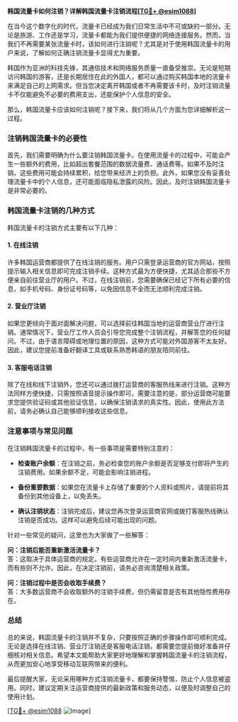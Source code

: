 **韩国流量卡如何注销？详解韩国流量卡注销流程[[TG💪+ @esim1088](https://t.me/s/esim1088)]**

在当今这个数字化的时代，流量卡已经成为我们日常生活中不可或缺的一部分。无论是旅游、工作还是学习，流量卡都能为我们提供便捷的网络连接服务。然而，当我们不再需要某张流量卡时，该如何进行注销呢？尤其是对于使用韩国流量卡的用户来说，了解如何正确注销流量卡显得尤为重要。

韩国作为亚洲的科技先锋，其通信技术和网络服务质量一直备受推崇。无论是短期访问韩国的游客，还是长期居住在此的外国人，都可以通过购买韩国本地的流量卡来满足自己的上网需求。但当您决定离开韩国或者不再需要该卡时，及时注销流量卡不仅能避免不必要的费用支出，还能保护个人信息的安全。

那么，韩国流量卡应该如何注销呢？接下来，我们将从几个方面为您详细解析这一过程。

### 注销韩国流量卡的必要性

首先，我们需要明确为什么要注销韩国流量卡。在使用流量卡的过程中，可能会产生一些额外的费用，比如超出套餐范围的数据流量费、通话费等。如果不及时注销，这些费用可能会持续累积，给您带来经济上的负担。此外，如果您没有妥善处理流量卡中的个人信息，还可能面临隐私泄露的风险。因此，及时注销韩国流量卡是非常必要的。

### 韩国流量卡注销的几种方式

韩国流量卡的注销方式主要有以下几种：

#### 1. 在线注销

许多韩国运营商都提供了在线注销的服务。用户只需登录运营商的官方网站，按照提示输入相关信息即可完成注销手续。这种方式最为方便快捷，尤其适合那些不方便亲自前往营业厅的用户。不过，在线注销前，您需要确保已经记下所有必要的信息，如手机号码、身份证号码等，以免因信息不全而无法顺利完成注销。

#### 2. 营业厅注销

如果您更倾向于面对面解决问题，可以选择前往韩国当地的运营商营业厅进行注销。通常情况下，营业厅工作人员会引导您完成整个注销流程，并解答您的任何疑问。不过，由于语言障碍或地理位置的原因，这种方式可能对外国游客不太友好。因此，建议您提前准备好翻译工具或联系熟悉韩语的朋友陪同前往。

#### 3. 客服电话注销

除了在线和线下注销外，您还可以通过拨打运营商的客服热线来进行注销。这种方法同样方便快捷，只需按照语音提示操作即可。需要注意的是，部分运营商可能要求您提供验证码或其他验证信息，以确保注销请求的真实性。因此，使用此方法前，请务必确认自己能够顺利接收这些信息。

### 注意事项与常见问题

在注销韩国流量卡的过程中，有一些事项是需要特别注意的：

- **检查账户余额**：在注销之前，务必检查您的账户余额是否足够支付即将产生的注销费用。如果余额不足，可能会影响注销进程。
  
- **备份重要数据**：如果您在流量卡上存储了重要的个人资料或照片，请提前将其备份到其他设备上，以免丢失。

- **确认注销状态**：注销完成后，建议您再次登录运营商官网或拨打客服热线确认注销是否成功。这样可以避免后续可能出现的问题。

针对一些常见的疑问，这里也为大家做了一些解答：

**问：注销后能否重新激活流量卡？**  
答：这取决于具体运营商的规定。有些运营商允许在一定时间内重新激活流量卡，而有些则不允许。因此，在决定注销前，请务必咨询清楚相关政策。

**问：注销过程中是否会收取手续费？**  
答：大多数运营商不会收取额外的注销手续费，但仍需留意是否有其他隐性费用存在。

### 总结

总的来说，韩国流量卡的注销并不复杂，只要按照正确的步骤操作即可顺利完成。无论是选择在线注销、营业厅注销还是客服电话注销，都需要您提前做好准备并仔细核对相关信息。希望本文能帮助大家更好地理解和掌握韩国流量卡的注销流程，从而更加安心地享受移动互联网带来的便利。

最后提醒大家，无论采用哪种方式注销流量卡，都要保持警惕，防止个人信息被盗用。同时，建议定期关注运营商提供的最新政策和服务动态，以便及时调整自己的使用计划。

[[TG💪+ @esim1088](https://t.me/s/esim1088) ![Image](https://i.postimg.cc/4NQfJmqS/Snipaste-2025-05-13-00-14-12.png)]